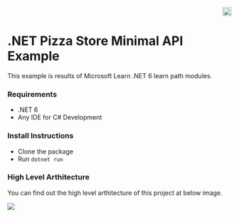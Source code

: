 <p align="right"><a href="https://github.com/enesthedev/dotnet-pizza-store-api-example/blob/master/README_TR.md" title="Bu sayfayı Türkçe olarak görüntüle" target="_blank"><img height="20" src="https://github.com/enesthedev/art/blob/master/see-at-turkish.ico"/></a></p>

# .NET Pizza Store Minimal API Example
This example is results of Microsoft Learn .NET 6 learn path modules.

### Requirements

- .NET 6
- Any IDE for C# Development

### Install Instructions

- Clone the package
- Run `dotnet run`

### High Level Arthitecture
You can find out the high level arthitecture of this project at below image.

![](https://user-images.githubusercontent.com/16338242/198822571-2f8e0758-ef67-445e-b429-8e20ce0cd4ac.png)
